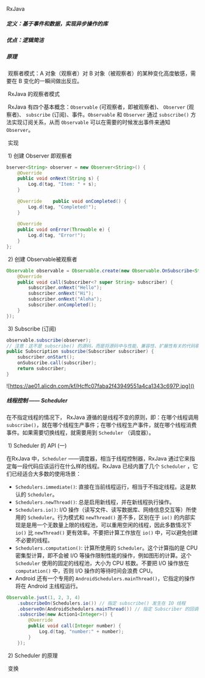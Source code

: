 RxJava 

##### 定义：基于事件和数据，实现异步操作的库

##### 优点：逻辑简洁

##### 原理

​	观察者模式：A 对象（观察者）对 B 对象（被观察者）的某种变化高度敏感，需要在 B 变化的一瞬间做出反应。

​	RxJava 的观察者模式

​	RxJava 有四个基本概念：`Observable` (可观察者，即被观察者)、 `Observer` (观察者)、 `subscribe` (订阅)、事件。`Observable` 和 `Observer` 通过 `subscribe()` 方法实现订阅关系，从而 `Observable` 可以在需要的时候发出事件来通知 `Observer`。

​	实现

​	1) 创建 Observer 即观察者

```java
bserver<String> observer = new Observer<String>() {    
    @Override    
    public void onNext(String s) {
        Log.d(tag, "Item: " + s);    
    }    
    
    @Override    public void onCompleted() {
        Log.d(tag, "Completed!");    
    }    
    
    @Override    
    public void onError(Throwable e) {        
        Log.d(tag, "Error!");
    }
};
```

​	2) 创建 Observable被观察者

```java
Observable observable = Observable.create(new Observable.OnSubscribe<String>(){ 
    @Override    
    public void call(Subscriber<? super String> subscriber) { 
        subscriber.onNext("Hello");        
        subscriber.onNext("Hi");        
        subscriber.onNext("Aloha");        
        subscriber.onCompleted();    
    }
});
```

​	3) Subscribe (订阅)

```java
observable.subscribe(observer);
// 注意：这不是 subscribe() 的源码，而是将源码中与性能、兼容性、扩展性有关的代码剔除后的核心代码。 如果需要看源码，可以去 RxJava 的 GitHub 仓库下载。
public Subscription subscribe(Subscriber subscriber) {    
    subscriber.onStart();    
    onSubscribe.call(subscriber);    
    return subscriber;
}
```

![https://ae01.alicdn.com/kf/Hcffc07faba2f43949551a4ca1343c697P.jpg]()



##### 线程控制 —— Scheduler

在不指定线程的情况下， RxJava 遵循的是线程不变的原则，即：在哪个线程调用 `subscribe()`，就在哪个线程生产事件；在哪个线程生产事件，就在哪个线程消费事件。如果需要切换线程，就需要用到 `Scheduler` （调度器）。

​	1) Scheduler 的 API (一)

在RxJava 中，`Scheduler` ——调度器，相当于线程控制器，RxJava 通过它来指定每一段代码应该运行在什么样的线程。RxJava 已经内置了几个 `Scheduler` ，它们已经适合大多数的使用场景：

- `Schedulers.immediate()`: 直接在当前线程运行，相当于不指定线程。这是默认的 `Scheduler`。
- `Schedulers.newThread()`: 总是启用新线程，并在新线程执行操作。
- `Schedulers.io()`: I/O 操作（读写文件、读写数据库、网络信息交互等）所使用的 `Scheduler`。行为模式和 `newThread()` 差不多，区别在于 `io()` 的内部实现是是用一个无数量上限的线程池，可以重用空闲的线程，因此多数情况下 `io()` 比 `newThread()` 更有效率。不要把计算工作放在 `io()` 中，可以避免创建不必要的线程。
- `Schedulers.computation()`: 计算所使用的 `Scheduler`。这个计算指的是 CPU 密集型计算，即不会被 I/O 等操作限制性能的操作，例如图形的计算。这个 `Scheduler` 使用的固定的线程池，大小为 CPU 核数。不要把 I/O 操作放在 `computation()` 中，否则 I/O 操作的等待时间会浪费 CPU。
- Android 还有一个专用的 `AndroidSchedulers.mainThread()`，它指定的操作将在 Android 主线程运行。

```java
Observable.just(1, 2, 3, 4)    
    .subscribeOn(Schedulers.io()) // 指定 subscribe() 发生在 IO 线程    
    .observeOn(AndroidSchedulers.mainThread()) // 指定 Subscriber 的回调发生在主线程 
    .subscribe(new Action1<Integer>() {        
        @Override        
        public void call(Integer number) {            
            Log.d(tag, "number:" + number);        
        }    
    });
```

​	2) Scheduler 的原理

​	变换

​	